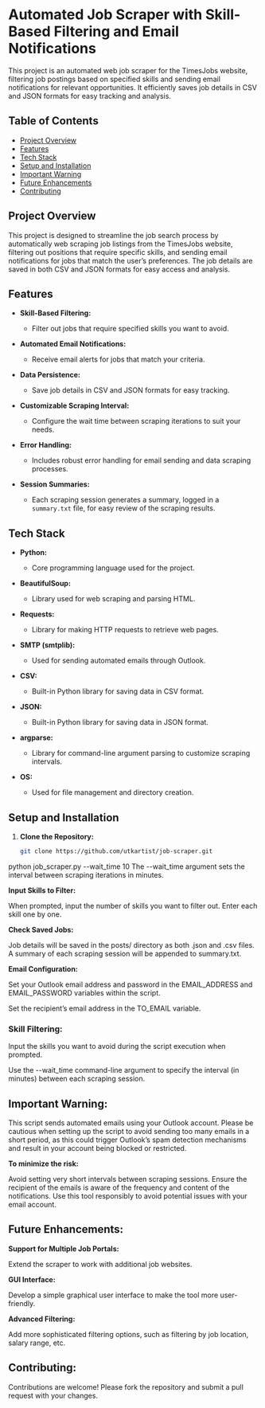 # Automated Job Scraper with Skill-Based Filtering and Email Notifications

This project is an automated web job scraper for the TimesJobs website, filtering job postings based on specified skills and sending email notifications for relevant opportunities. It efficiently saves job details in CSV and JSON formats for easy tracking and analysis.

## Table of Contents
- [Project Overview](#project-overview)
- [Features](#features)
- [Tech Stack](#tech-stack)
- [Setup and Installation](#setup-and-installation)
- [Important Warning](#important-warning)
- [Future Enhancements](#future-enhancements)
- [Contributing](#contributing)

## Project Overview
This project is designed to streamline the job search process by automatically web scraping job listings from the TimesJobs website, filtering out positions that require specific skills, and sending email notifications for jobs that match the user’s preferences. The job details are saved in both CSV and JSON formats for easy access and analysis.

## Features

- **Skill-Based Filtering:**
  - Filter out jobs that require specified skills you want to avoid.

- **Automated Email Notifications:**
  - Receive email alerts for jobs that match your criteria.

- **Data Persistence:**
  - Save job details in CSV and JSON formats for easy tracking.

- **Customizable Scraping Interval:**
  - Configure the wait time between scraping iterations to suit your needs.

- **Error Handling:**
  - Includes robust error handling for email sending and data scraping processes.

- **Session Summaries:**
  - Each scraping session generates a summary, logged in a `summary.txt` file, for easy review of the scraping results.

## Tech Stack

- **Python:**
  - Core programming language used for the project.

- **BeautifulSoup:**
  - Library used for web scraping and parsing HTML.

- **Requests:**
  - Library for making HTTP requests to retrieve web pages.

- **SMTP (smtplib):**
  - Used for sending automated emails through Outlook.

- **CSV:**
  - Built-in Python library for saving data in CSV format.

- **JSON:**
  - Built-in Python library for saving data in JSON format.

- **argparse:**
  - Library for command-line argument parsing to customize scraping intervals.

- **OS:**
  - Used for file management and directory creation.

## Setup and Installation
1. **Clone the Repository:**

   
   ```bash
   git clone https://github.com/utkartist/job-scraper.git

python job_scraper.py --wait_time 10
The --wait_time argument sets the interval between scraping iterations in minutes.


**Input Skills to Filter:**



When prompted, input the number of skills you want to filter out.
Enter each skill one by one.

**Check Saved Jobs:**



Job details will be saved in the posts/ directory as both .json and .csv files.
A summary of each scraping session will be appended to summary.txt.

**Email Configuration:**



Set your Outlook email address and password in the EMAIL_ADDRESS and EMAIL_PASSWORD variables within the script.

Set the recipient’s email address in the TO_EMAIL variable.

### Skill Filtering:

Input the skills you want to avoid during the script execution when prompted.

Use the --wait_time command-line argument to specify the interval (in minutes) between each scraping session.


## Important Warning:

This script sends automated emails using your Outlook account. Please be cautious when setting up the script to avoid sending too many emails in a short period, as this could trigger Outlook’s spam detection mechanisms and result in your account being blocked or restricted.


**To minimize the risk:**

Avoid setting very short intervals between scraping sessions.
Ensure the recipient of the emails is aware of the frequency and content of the notifications.
Use this tool responsibly to avoid potential issues with your email account.

## Future Enhancements:
**Support for Multiple Job Portals:**

Extend the scraper to work with additional job websites.

**GUI Interface:**

Develop a simple graphical user interface to make the tool more user-friendly.

**Advanced Filtering:**

Add more sophisticated filtering options, such as filtering by job location, salary range, etc.
## Contributing:
Contributions are welcome! Please fork the repository and submit a pull request with your changes.

